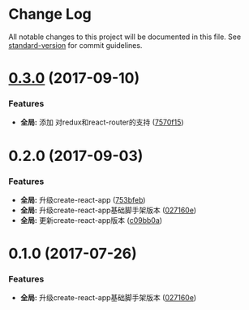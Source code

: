 # Change Log

All notable changes to this project will be documented in this file. See [standard-version](https://github.com/conventional-changelog/standard-version) for commit guidelines.

<a name="0.3.0"></a>
# [0.3.0](http://git.cd.romens.cn/romens-cn/boilerplate/compare/v0.2.0...v0.3.0) (2017-09-10)


### Features

* **全局:** 添加 对redux和react-router的支持 ([7570f15](http://git.cd.romens.cn/romens-cn/boilerplate/commits/7570f15))



<a name="0.2.0"></a>
# 0.2.0 (2017-09-03)


### Features

* **全局:** 升级create-react-app ([753bfeb](http://git.cd.romens.cn/romens-cn/boilerplate/commits/753bfeb))
* **全局:** 升级create-react-app基础脚手架版本 ([027160e](http://git.cd.romens.cn/romens-cn/boilerplate/commits/027160e))
* **全局:** 更新create-react-app版本 ([c09bb0a](http://git.cd.romens.cn/romens-cn/boilerplate/commits/c09bb0a))



<a name="0.1.0"></a>
# 0.1.0 (2017-07-26)


### Features

* **全局:** 升级create-react-app基础脚手架版本 ([027160e](http://git.cd.romens.cn/romens-cn/boilerplate/commits/027160e))

